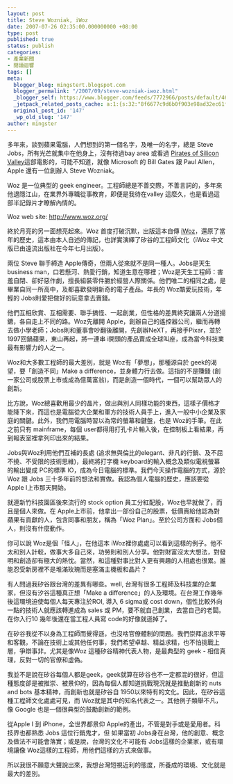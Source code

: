 ```yaml
---
layout: post
title: Steve Wozniak, iWoz
date: 2007-07-26 02:35:00.000000000 +08:00
type: post
published: true
status: publish
categories:
- 產業新聞
- 閱讀迴響
tags: []
meta:
  blogger_blog: mingstert.blogspot.com
  blogger_permalink: "/2007/09/steve-wozniak-iwoz.html"
  _blogger_self: https://www.blogger.com/feeds/7772966/posts/default/4602084116449015137
  _jetpack_related_posts_cache: a:1:{s:32:"8f6677c9d6b0f903e98ad32ec61f8deb";a:2:{s:7:"expires";i:1444329521;s:7:"payload";a:3:{i:0;a:1:{s:2:"id";i:107;}i:1;a:1:{s:2:"id";i:61;}i:2;a:1:{s:2:"id";i:516;}}}}
  original_post_id: '147'
  _wp_old_slug: '147'
author: mingster
---
```

<p>多年來，談到蘋果電腦，人們想到的第一個名字，及唯一的名字，總是 Steve Jobs，所有光芒就集中在他身上，沒有待過bay area 或看過 <a href="http://www.amazon.com/gp/product/B0009NSCS0?ie=UTF8&amp;tag=mingster-20&amp;linkCode=as2&amp;camp=1789&amp;creative=9325&amp;creativeASIN=B0009NSCS0">Pirates of Silicon Valley</a>這部電影的，可能不知道，就像 Microsoft 的 Bill Gates 跟 Paul Allen，Apple 還有一位創辦人 Steve Wozniak。</p>
<p>Woz 是一位典型的 geek engineer。工程師總是不善交際，不善言詞的，多年來他退隱江山，在業界外專職從事教育，即便是我待在valley 這麼久，也是看過這部半記錄片才瞭解內情的。</p>
<p>Woz web site: <a href="http://www.woz.org/" target="_blank">http://www.woz.org/</a></p>
<p>終於月亮的另一面想亮起來。Woz 首度打破沉默，出版這本自傳 <a href="http://rcm.amazon.com/e/cm?t=mingster-20&amp;o=1&amp;p=8&amp;l=as1&amp;asins=0393061434&amp;fc1=000000&amp;IS2=1&amp;lt1=_blank&amp;lc1=0000FF&amp;bc1=000000&amp;bg1=FFFFFF&amp;f=ifr" target="_blank">iWoz</a>，還原了當年的歷史，這本由本人自述的傳記，也詳實演繹了矽谷的工程師文化（iWoz 中文版已由遠流出版社在今年七月出版）。 </p>
<p>兩位 Steve 聯手締造 Apple傳奇，但兩人從來就不是同一種人。Jobs是天生business man，口若懸河、熱愛行銷，知道生意在哪裡；Woz是天生工程師：害羞自閉、卻好惡作劇，擅長組裝零件勝於經營人際關係。他們唯二的相同之處，是畢業自同一所高中，及都喜歡發明新奇的電子產品。年長的 Woz酷愛玩技術，年輕的 Jobs則愛把做好的玩意拿去賣錢。</p>
<p>他們互相欣賞、互相需要、聯手搞怪、一起創業，但性格的差異終究讓兩人分道揚鑣，各自走上不同的路。Woz先離開 Apple，創辦自己的遙控器公司，繼而再轉去做小學老師；Jobs則和董事會吵翻後離開，先創辦NeXT，再接手Pixar，並於1997回鍋蘋果，東山再起，將一連串 i開頭的產品賣成全球叫座，成為當今科技業最有影響力的人之一。 </p>
<p>Woz和大多數工程師的最大差別，就是 Woz有「夢想」，那種源自於 geek的渴望，要「創造不同」Make a difference，並身體力行去做。這指的不是賺錢 (創一家公司或股票上市或成為億萬富翁)，而是創造一個時代，一個可以幫助眾人的創新。 </p>
<p>比方說，Woz總喜歡用最少的晶片，做出與別人同樣功能的東西，這樣子價格才能降下來，而這也是電腦從大企業和軍方的技術人員手上，進入一般中小企業及家庭的關鍵。此外，我們用電腦時習以為常的螢幕和鍵盤，也是 Woz的手筆。在此之前只有 mainframe，每個 user都得用打孔卡片輸入後，在控制板上看結果，再到報表室裡拿列印出來的結果。 </p>
<p>Jobs與Woz利用他們互補的長處 (追求無與倫比的elegant、非凡的行銷、及不屈不撓、不受限的技術思維)，最終將打字機 keyboard的輸入概念及類似電視螢幕的輸出變成 PC的標準 IO，成為今日電腦的標準。我們今天操作電腦的方式，源於 Woz 跟 Jobs 三十多年前的想法和實做。我認為個人電腦的歷史，應該要從 Apple I上市那天開始。 </p>
<p>就連新竹科技園區後來流行的 stock option 員工分紅配股，Woz也早就做了，而且是個人來做。在 Apple上市前，他拿出一部份自己的股票，低價賣給他認為對蘋果有貢獻的人，包含同事和朋友，稱為「Woz Plan」。至於公司方面和 Jobs個人，則沒有什麼動作。 </p>
<p>你可以說 Woz是個「怪人」，在他這本 iWoz裡你處處可以看到這樣的例子。他不太和別人計較，做事大多自己來，功勞則和別人分享。他對財富沒太大想法，對發明和創造卻有極大的熱忱。當然，和這種對事比對人更有興趣的人相處也很累。誰能忍受新房裡不是堆滿玫瑰而是塞滿主機板和晶片？</p>
<p>有人問過我矽谷跟台灣的差異有哪些。well, 台灣有很多工程師及科技業的企業家，但沒有汐谷這種真正想「Make a difference」的人及環境。在台灣工作幾年後這環境迫使每個人每天專注於ROI, 導入 6 sigma或 cost down，個性比較外向一點的技術人就應該轉進成為 sales 或 PM，要不就自己創業，去當自己的老闆。在你入行10 幾年後還在當工程人員寫 code的好像就遜掉了。</p>
<p>在矽谷我從不以身為工程師而覺得遜，也沒啥官僚體制的問題。我們崇拜追求平等和客觀，不論在技術上或其他任何事，我們希望卓越、精益求精，也不怕挑戰上層，爭辯事非。尤其是像Woz 這種矽谷精神代表人物，是最典型的 geek - 相信真理，反對一切的官僚和虛偽。</p>
<p>我並不是說在矽谷每個人都是geek，geek就算在矽谷也不一定都混的很好，但這種態度卻是被推崇、被景仰的，因為每個人都知道挑戰現況就是推動創新的 nuts and bots 基本精神，而創新也就是矽谷自 1950以來特有的文化。因此，在矽谷這種工程師文化處處可見，而 Woz就是其中的知名代表之一。其他例子類舉不凡，像 Google 也是一個很典型的鼓勵創新的範例。</p>
<p>從Apple I 到 iPhone，全世界都景仰 Apple的產出，不管是對手或是愛用者。科技界也都熟悉 Jobs 這位行銷鬼才，但 如果當初 Jobs身在台灣，他的創意、概念及做法不可能會落實；或是說，台灣的文化不可能有 Jobs這樣的企業家，或有環境讓像 Woz這樣的工程師，用他們這樣的方式來做事。 </p>
<p>所以我很不願意大聲說出來，我想台灣短視近利的態度，所養成的環境、文化就是最大的差別。</p></p>
